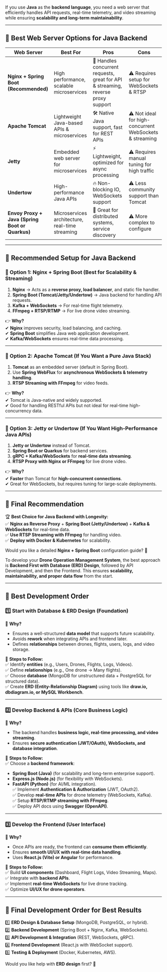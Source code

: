 If you use **Java** as the **backend language**, you need a web server that efficiently handles API requests, real-time telemetry, and video streaming while ensuring **scalability and long-term maintainability**.  

---

## **🔹 Best Web Server Options for Java Backend**
| Web Server  | Best For | Pros | Cons |
|-------------|---------|------|------|
| **Nginx + Spring Boot (Recommended)** | High performance, scalable microservices | 🚀 Handles concurrent requests, great for API & streaming, reverse proxy support | ⚠️ Requires setup for WebSockets & RTSP |
| **Apache Tomcat** | Lightweight Java-based APIs & microservices | 🛠️ Native Java support, fast for REST APIs | ⚠️ Not ideal for high-concurrent WebSockets & streaming |
| **Jetty** | Embedded web server for microservices | ⚡ Lightweight, optimized for async processing | ⚠️ Requires manual tuning for high traffic |
| **Undertow** | High-performance Java APIs | 🔥 Non-blocking IO, WebSockets support | ⚠️ Less community support than Tomcat |
| **Envoy Proxy + Java (Spring Boot or Quarkus)** | Microservices architecture, real-time streaming | 🎯 Great for distributed systems, service discovery | ⚠️ More complex to configure |

---

## **🔹 Recommended Setup for Java Backend**
### **🚀 Option 1: Nginx + Spring Boot (Best for Scalability & Streaming)**
1. **Nginx** → Acts as a **reverse proxy, load balancer**, and static file handler.
2. **Spring Boot (Tomcat/Jetty/Undertow)** → Java backend for handling API requests.
3. **Kafka + WebSockets** → For real-time flight telemetry.
4. **FFmpeg + RTSP/RTMP** → For live drone video streaming.

👉 **Why?**  
✔ **Nginx** improves security, load balancing, and caching.  
✔ **Spring Boot** simplifies Java web application development.  
✔ **Kafka/WebSockets** ensures real-time data processing.  

---

### **🚀 Option 2: Apache Tomcat (If You Want a Pure Java Stack)**
1. **Tomcat** as an embedded server (default in Spring Boot).  
2. Use **Spring WebFlux** for **asynchronous WebSockets & telemetry handling**.  
3. **RTSP Streaming with FFmpeg** for video feeds.  

👉 **Why?**  
✔ Tomcat is Java-native and widely supported.  
✔ Good for handling RESTful APIs but not ideal for real-time high-concurrency data.  

---

### **🚀 Option 3: Jetty or Undertow (If You Want High-Performance Java APIs)**
1. **Jetty or Undertow** instead of Tomcat.  
2. **Spring Boot or Quarkus** for backend services.  
3. **gRPC + Kafka/WebSockets** for **real-time data streaming**.  
4. **RTSP Proxy with Nginx or FFmpeg** for live drone video.  

👉 **Why?**  
✔ **Faster** than Tomcat for **high-concurrent connections**.  
✔ Great for WebSockets, but requires tuning for large-scale deployments.  

---

## **🔹 Final Recommendation**
🏆 **Best Choice for Java Backend with Longevity:**  
✅ **Nginx as Reverse Proxy** + **Spring Boot (Jetty/Undertow)** + **Kafka & WebSockets** for real-time data.  
✅ **Use RTSP Streaming with FFmpeg** for handling video.  
✅ **Deploy with Docker & Kubernetes** for scalability.  

Would you like a detailed **Nginx + Spring Boot** configuration guide? 🚀



To develop your **Drone Operation Management System**, the best approach is **Backend First with Database (ERD) Design**, followed by API Development, and then the Frontend. This ensures **scalability, maintainability, and proper data flow** from the start.  

---

## **🔹 Best Development Order**
### **1️⃣ Start with Database & ERD Design (Foundation)**
📌 **Why?**  
- Ensures a well-structured **data model** that supports future scalability.  
- Avoids **rework** when integrating APIs and frontend later.  
- Defines **relationships** between drones, flights, users, logs, and video storage.  

📌 **Steps to Follow:**  
✅ Identify **entities** (e.g., Users, Drones, Flights, Logs, Videos).  
✅ Define **relationships** (e.g., One drone → Many flights).  
✅ Choose **database** (MongoDB for unstructured data + PostgreSQL for structured data).  
✅ Create **ERD (Entity-Relationship Diagram)** using tools like **draw.io, dbdiagram.io, or MySQL Workbench**.  

---

### **2️⃣ Develop Backend & APIs (Core Business Logic)**
📌 **Why?**  
- The backend handles **business logic, real-time processing, and video streaming**.  
- Ensures **secure authentication (JWT/OAuth), WebSockets, and database integration**.  

📌 **Steps to Follow:**  
✅ Choose a **backend framework**:  
   - **Spring Boot (Java)** (for scalability and long-term enterprise support).  
   - **Express.js (Node.js)** (for flexibility with WebSockets).  
   - **FastAPI (Python)** (for AI/ML integration).  
✅ Implement **Authentication & Authorization** (JWT, OAuth2).  
✅ Develop **real-time APIs** for drone telemetry (WebSockets, Kafka).  
✅ Setup **RTSP/RTMP streaming with FFmpeg**.  
✅ Deploy API docs using **Swagger (OpenAPI)**.  

---

### **3️⃣ Develop the Frontend (User Interface)**
📌 **Why?**  
- Once APIs are ready, the frontend can **consume them efficiently**.  
- Ensures **smooth UI/UX with real-time data handling**.  
- Uses **React.js (Vite) or Angular** for performance.  

📌 **Steps to Follow:**  
✅ Build **UI components** (Dashboard, Flight Logs, Video Streaming, Maps).  
✅ Integrate with **backend APIs**.  
✅ Implement **real-time WebSockets** for live drone tracking.  
✅ Optimize **UI/UX for drone operators**.  

---

## **🔹 Final Development Order for Best Results**
1️⃣ **ERD Design & Database Setup** (MongoDB, PostgreSQL, or hybrid).  
2️⃣ **Backend Development** (Spring Boot + Nginx, Kafka, WebSockets).  
3️⃣ **API Development & Integration** (REST, WebSockets, gRPC).  
4️⃣ **Frontend Development** (React.js with WebSocket support).  
5️⃣ **Testing & Deployment** (Docker, Kubernetes, AWS).  

Would you like help with **ERD design** first? 🚀
